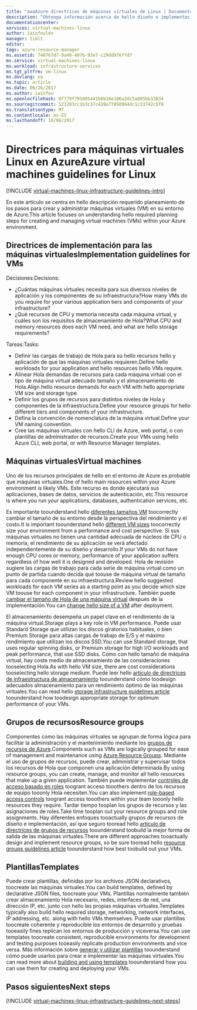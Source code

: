 ```yaml
---
title: "aaaAzure directrices de máquinas virtuales de Linux | Documentos de Microsoft"
description: "Obtenga información acerca de hello diseño e implementación de las instrucciones clave para la implementación de máquinas virtuales de Linux en Azure"
documentationcenter: 
services: virtual-machines-linux
author: iainfoulds
manager: timlt
editor: 
tags: azure-resource-manager
ms.assetid: 740767d7-9a40-407b-93e7-c29dd976ffd7
ms.service: virtual-machines-linux
ms.workload: infrastructure-services
ms.tgt_pltfrm: vm-linux
ms.devlang: na
ms.topic: article
ms.date: 06/26/2017
ms.author: iainfou
ms.openlocfilehash: 0f779f791005441b6b16e106a3dc5a095bb33034
ms.sourcegitcommit: 523283cc1b3c37c428e77850964dc1c33742c5f0
ms.translationtype: MT
ms.contentlocale: es-ES
ms.lasthandoff: 10/06/2017
---
```

# <a name="azure-virtual-machines-guidelines-for-linux"></a><span data-ttu-id="d33b7-103">Directrices para máquinas virtuales Linux en Azure</span><span class="sxs-lookup"><span data-stu-id="d33b7-103">Azure virtual machines guidelines for Linux</span></span>
[!INCLUDE [virtual-machines-linux-infrastructure-guidelines-intro](../../../includes/virtual-machines-linux-infrastructure-guidelines-intro.md)]

<span data-ttu-id="d33b7-104">En este artículo se centra en hello descripción requerido planeamiento de los pasos para crear y administrar máquinas virtuales (VM) en su entorno de Azure.</span><span class="sxs-lookup"><span data-stu-id="d33b7-104">This article focuses on understanding hello required planning steps for creating and managing virtual machines (VMs) within your Azure environment.</span></span>

## <a name="implementation-guidelines-for-vms"></a><span data-ttu-id="d33b7-105">Directrices de implementación para las máquinas virtuales</span><span class="sxs-lookup"><span data-stu-id="d33b7-105">Implementation guidelines for VMs</span></span>
<span data-ttu-id="d33b7-106">Decisiones:</span><span class="sxs-lookup"><span data-stu-id="d33b7-106">Decisions:</span></span>

* <span data-ttu-id="d33b7-107">¿Cuántas máquinas virtuales necesita para sus diversos niveles de aplicación y los componentes de su infraestructura?</span><span class="sxs-lookup"><span data-stu-id="d33b7-107">How many VMs do you require for your various application tiers and components of your infrastructure?</span></span>
* <span data-ttu-id="d33b7-108">¿Qué recursos de CPU y memoria necesita cada máquina virtual, y cuáles son los requisitos de almacenamiento de Hola?</span><span class="sxs-lookup"><span data-stu-id="d33b7-108">What CPU and memory resources does each VM need, and what are hello storage requirements?</span></span>

<span data-ttu-id="d33b7-109">Tareas:</span><span class="sxs-lookup"><span data-stu-id="d33b7-109">Tasks:</span></span>

* <span data-ttu-id="d33b7-110">Definir las cargas de trabajo de Hola para su hello recursos hello y aplicación de que las máquinas virtuales requieren.</span><span class="sxs-lookup"><span data-stu-id="d33b7-110">Define hello workloads for your application and hello resources hello VMs require.</span></span>
* <span data-ttu-id="d33b7-111">Alinear Hola demandas de recursos para cada máquina virtual con el tipo de máquina virtual adecuado tamaño y el almacenamiento de Hola.</span><span class="sxs-lookup"><span data-stu-id="d33b7-111">Align hello resource demands for each VM with hello appropriate VM size and storage type.</span></span>
* <span data-ttu-id="d33b7-112">Definir los grupos de recursos para distintos niveles de Hola y componentes de la infraestructura.</span><span class="sxs-lookup"><span data-stu-id="d33b7-112">Define your resource groups for hello different tiers and components of your infrastructure.</span></span>
* <span data-ttu-id="d33b7-113">Defina la convención de nomenclatura de la máquina virtual.</span><span class="sxs-lookup"><span data-stu-id="d33b7-113">Define your VM naming convention.</span></span>
* <span data-ttu-id="d33b7-114">Cree las máquinas virtuales con hello CLI de Azure, web portal, o con plantillas de administrador de recursos.</span><span class="sxs-lookup"><span data-stu-id="d33b7-114">Create your VMs using hello Azure CLI, web portal, or with Resource Manager templates.</span></span>

## <a name="virtual-machines"></a><span data-ttu-id="d33b7-115">Máquinas virtuales</span><span class="sxs-lookup"><span data-stu-id="d33b7-115">Virtual machines</span></span>
<span data-ttu-id="d33b7-116">Uno de los recursos principales de hello en el entorno de Azure es probable que máquinas virtuales.</span><span class="sxs-lookup"><span data-stu-id="d33b7-116">One of hello main resources within your Azure environment is likely VMs.</span></span> <span data-ttu-id="d33b7-117">Este recurso es donde ejecutará sus aplicaciones, bases de datos, servicios de autenticación, etc.</span><span class="sxs-lookup"><span data-stu-id="d33b7-117">This resource is where you run your applications, databases, authentication services, etc.</span></span>

<span data-ttu-id="d33b7-118">Es importante toounderstand hello [diferentes tamaños VM](sizes.md) toocorrectly cambiar el tamaño de su entorno desde la perspectiva del rendimiento y el costo.</span><span class="sxs-lookup"><span data-stu-id="d33b7-118">It is important toounderstand hello [different VM sizes](sizes.md) toocorrectly size your environment from a performance and cost perspective.</span></span> <span data-ttu-id="d33b7-119">Si sus máquinas virtuales no tienen una cantidad adecuada de núcleos de CPU o memoria, el rendimiento de su aplicación se verá afectado independientemente de su diseño y desarrollo.</span><span class="sxs-lookup"><span data-stu-id="d33b7-119">If your VMs do not have enough CPU cores or memory, performance of your application suffers regardless of how well it is designed and developed.</span></span> <span data-ttu-id="d33b7-120">Hola de revisión sugiere las cargas de trabajo para cada serie de máquina virtual como un punto de partida cuando decida qué toouse de máquina virtual de tamaño para cada componente en su infraestructura.</span><span class="sxs-lookup"><span data-stu-id="d33b7-120">Review hello suggested workloads for each VM series as a starting point as you decide which size VM toouse for each component in your infrastructure.</span></span> <span data-ttu-id="d33b7-121">También puede [cambiar el tamaño de Hola de una máquina virtual](change-vm-size.md) después de la implementación.</span><span class="sxs-lookup"><span data-stu-id="d33b7-121">You can [change hello size of a VM](change-vm-size.md) after deployment.</span></span>

<span data-ttu-id="d33b7-122">El almacenamiento desempeña un papel clave en el rendimiento de la máquina virtual.</span><span class="sxs-lookup"><span data-stu-id="d33b7-122">Storage plays a key role in VM performance.</span></span> <span data-ttu-id="d33b7-123">Puede usar Standard Storage que utilizan los discos giratorios habituales, o bien Premium Storage para altas cargas de trabajo de E/S y el máximo rendimiento que utilizan los discos SSD.</span><span class="sxs-lookup"><span data-stu-id="d33b7-123">You can use Standard storage, that uses regular spinning disks, or Premium storage for high I/O workloads and peak performance, that use SSD disks.</span></span> <span data-ttu-id="d33b7-124">Como con hello tamaño de máquina virtual, hay coste medio de almacenamiento de las consideraciones tooselecting Hola.</span><span class="sxs-lookup"><span data-stu-id="d33b7-124">As with hello VM size, there are cost considerations tooselecting hello storage medium.</span></span> <span data-ttu-id="d33b7-125">Puede leer hello [artículo de directrices de infraestructura de almacenamiento](infrastructure-storage-solutions-guidelines.md) toounderstand cómo toodesign adecuados almacenamiento para un rendimiento óptimo de las máquinas virtuales.</span><span class="sxs-lookup"><span data-stu-id="d33b7-125">You can read hello [storage infrastructure guidelines article](infrastructure-storage-solutions-guidelines.md) toounderstand how toodesign appropriate storage for optimum performance of your VMs.</span></span>

## <a name="resource-groups"></a><span data-ttu-id="d33b7-126">Grupos de recursos</span><span class="sxs-lookup"><span data-stu-id="d33b7-126">Resource groups</span></span>
<span data-ttu-id="d33b7-127">Componentes como las máquinas virtuales se agrupan de forma lógica para facilitar la administración y el mantenimiento mediante los [grupos de recursos de Azure](../../azure-resource-manager/resource-group-overview.md).</span><span class="sxs-lookup"><span data-stu-id="d33b7-127">Components such as VMs are logically grouped for ease of management and maintenance using [Azure Resource Groups](../../azure-resource-manager/resource-group-overview.md).</span></span> <span data-ttu-id="d33b7-128">Mediante el uso de grupos de recursos, puede crear, administrar y supervisar todos los recursos de Hola que componen una aplicación determinada.</span><span class="sxs-lookup"><span data-stu-id="d33b7-128">By using resource groups, you can create, manage, and monitor all hello resources that make up a given application.</span></span> <span data-ttu-id="d33b7-129">También puede implementar [controles de acceso basado en roles](../../active-directory/role-based-access-control-what-is.md) toogrant acceso tooothers dentro de los recursos de equipo tooonly Hola necesiten.</span><span class="sxs-lookup"><span data-stu-id="d33b7-129">You can also implement [role-based access controls](../../active-directory/role-based-access-control-what-is.md) toogrant access tooothers within your team tooonly hello resources they require.</span></span> <span data-ttu-id="d33b7-130">Tardar tiempo tooplan los grupos de recursos y las asignaciones de roles.</span><span class="sxs-lookup"><span data-stu-id="d33b7-130">Take time tooplan out your resource groups and role assignments.</span></span> <span data-ttu-id="d33b7-131">Hay diferentes enfoques tooactually grupos de recursos de diseño e implementación, así que seguro tooread hello [artículo de directrices de grupos de recursos](infrastructure-resource-groups-guidelines.md) toounderstand toobuild la mejor forma de salida de las máquinas virtuales.</span><span class="sxs-lookup"><span data-stu-id="d33b7-131">There are different approaches tooactually design and implement resource groups, so be sure tooread hello [resource groups guidelines article](infrastructure-resource-groups-guidelines.md) toounderstand how best toobuild out your VMs.</span></span>

## <a name="templates"></a><span data-ttu-id="d33b7-132">Plantillas</span><span class="sxs-lookup"><span data-stu-id="d33b7-132">Templates</span></span>
<span data-ttu-id="d33b7-133">Puede crear plantillas, definidas por los archivos JSON declarativos, toocreate las máquinas virtuales.</span><span class="sxs-lookup"><span data-stu-id="d33b7-133">You can build templates, defined by declarative JSON files, toocreate your VMs.</span></span> <span data-ttu-id="d33b7-134">Plantillas normalmente también crear almacenamiento Hola necesario, redes, interfaces de red, una dirección IP, etc. junto con hello las propias máquinas virtuales.</span><span class="sxs-lookup"><span data-stu-id="d33b7-134">Templates typically also build hello required storage, networking, network interfaces, IP addressing, etc. along with hello VMs themselves.</span></span> <span data-ttu-id="d33b7-135">Puede usar plantillas toocreate coherente y reproducible los entornos de desarrollo y pruebas tooeasily fines replican los entornos de producción y viceversa.</span><span class="sxs-lookup"><span data-stu-id="d33b7-135">You can use templates toocreate consistent, reproducible environments for development and testing purposes tooeasily replicate production environments and vice versa.</span></span> <span data-ttu-id="d33b7-136">Más información sobre [generar y utilizar plantillas](../../azure-resource-manager/resource-group-overview.md#template-deployment) toounderstand cómo puede usarlos para crear e implementar las máquinas virtuales.</span><span class="sxs-lookup"><span data-stu-id="d33b7-136">You can read more about [building and using templates](../../azure-resource-manager/resource-group-overview.md#template-deployment) toounderstand how you can use them for creating and deploying your VMs.</span></span>

## <a name="next-steps"></a><span data-ttu-id="d33b7-137">Pasos siguientes</span><span class="sxs-lookup"><span data-stu-id="d33b7-137">Next steps</span></span>
[!INCLUDE [virtual-machines-linux-infrastructure-guidelines-next-steps](../../../includes/virtual-machines-linux-infrastructure-guidelines-next-steps.md)]


